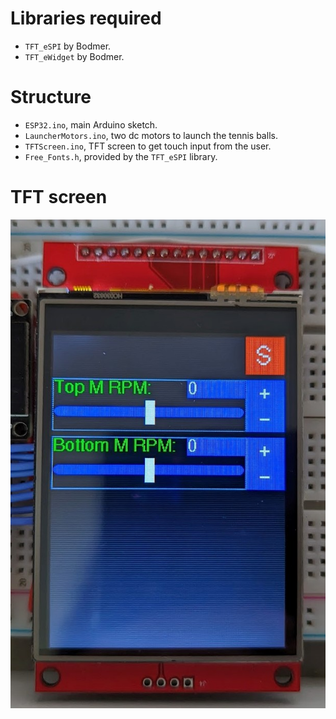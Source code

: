 # Libraries required

- `TFT_eSPI` by Bodmer.
- `TFT_eWidget` by Bodmer.


# Structure

- `ESP32.ino`, main Arduino sketch.
- `LauncherMotors.ino`, two dc motors to launch the tennis balls.
- `TFTScreen.ino`, TFT screen to get touch input from the user.
- `Free_Fonts.h`, provided by the `TFT_eSPI` library.


# TFT screen

![tft_screen](readme_imgs/tft_screen.jpg)